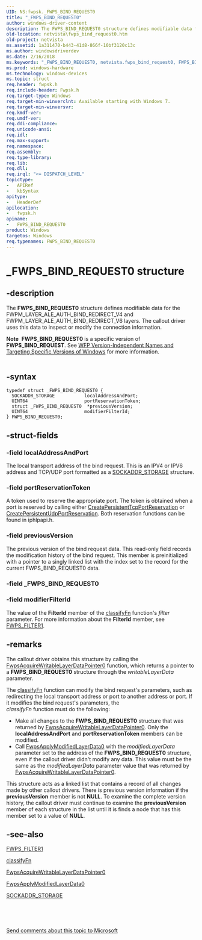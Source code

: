 ```yaml
---
UID: NS:fwpsk._FWPS_BIND_REQUEST0
title: "_FWPS_BIND_REQUEST0"
author: windows-driver-content
description: The FWPS_BIND_REQUEST0 structure defines modifiable data for the FWPM_LAYER_ALE_AUTH_BIND_REDIRECT_V4 and FWPM_LAYER_ALE_AUTH_BIND_REDIRECT_V6 layers.
old-location: netvista\fwps_bind_request0.htm
old-project: netvista
ms.assetid: 1a311470-b443-41d8-866f-10bf3120c13c
ms.author: windowsdriverdev
ms.date: 2/16/2018
ms.keywords: "_FWPS_BIND_REQUEST0, netvista.fwps_bind_request0, FWPS_BIND_REQUEST0 structure [Network Drivers Starting with Windows Vista], FWPS_BIND_REQUEST0, wfp_ref_3_struct_3_fwps_A-E_2be0409e-0b99-44ba-ad3c-bc3c6bb1bee7.xml, fwpsk/FWPS_BIND_REQUEST0"
ms.prod: windows-hardware
ms.technology: windows-devices
ms.topic: struct
req.header: fwpsk.h
req.include-header: Fwpsk.h
req.target-type: Windows
req.target-min-winverclnt: Available starting with Windows 7.
req.target-min-winversvr: 
req.kmdf-ver: 
req.umdf-ver: 
req.ddi-compliance: 
req.unicode-ansi: 
req.idl: 
req.max-support: 
req.namespace: 
req.assembly: 
req.type-library: 
req.lib: 
req.dll: 
req.irql: "<= DISPATCH_LEVEL"
topictype:
-	APIRef
-	kbSyntax
apitype:
-	HeaderDef
apilocation:
-	fwpsk.h
apiname:
-	FWPS_BIND_REQUEST0
product: Windows
targetos: Windows
req.typenames: FWPS_BIND_REQUEST0
---
```


# _FWPS_BIND_REQUEST0 structure


## -description


The <b>FWPS_BIND_REQUEST0</b> structure defines modifiable data for the FWPM_LAYER_ALE_AUTH_BIND_REDIRECT_V4
  and FWPM_LAYER_ALE_AUTH_BIND_REDIRECT_V6 layers. The callout driver uses this data to inspect or modify the
  connection information.
<div class="alert"><b>Note</b>  <b>FWPS_BIND_REQUEST0</b> is a specific version of <b>FWPS_BIND_REQUEST</b>. See <a href="https://msdn.microsoft.com/FBDF53E5-F7DE-4DEB-AC18-6D2BB59FE670">WFP Version-Independent Names and Targeting Specific Versions of Windows</a> for more information.</div><div> </div>

## -syntax


````
typedef struct _FWPS_BIND_REQUEST0 {
  SOCKADDR_STORAGE           localAddressAndPort;
  UINT64                     portReservationToken;
  struct _FWPS_BIND_REQUEST0  *previousVersion;
  UINT64                     modifierFilterId;
} FWPS_BIND_REQUEST0;
````


## -struct-fields




### -field localAddressAndPort

The local transport address of the bind request. This is an IPV4 or IPV6 address and TCP/UDP port
     formatted as a 
     <a href="https://msdn.microsoft.com/library/windows/hardware/ff570825">SOCKADDR_STORAGE</a> structure.


### -field portReservationToken

A token used to reserve the appropriate port. The token is obtained when a port is reserved by
     calling either 
     <a href="https://msdn.microsoft.com/19DAF828-B0E4-49E2-843D-7350C8083C45">CreatePersistentTcpPortReservation</a> or 
     <a href="https://msdn.microsoft.com/AFD2EFD1-55AF-49C9-8109-D4D1B7BB7C94">CreatePersistentUdpPortReservation</a>. Both reservation functions can be found in iphlpapi.h.


### -field previousVersion

The previous version of the bind request data. This read-only field records the modification history of the bind request. This member is preinitialized with a pointer to a singly linked list with the index set to the record for the current FWPS_BIND_REQUEST0 data.



### -field _FWPS_BIND_REQUEST0

 


### -field modifierFilterId

The value of the 
     <b>FilterId</b> member of the 
     <a href="..\fwpsk\nc-fwpsk-fwps_callout_classify_fn0.md">classifyFn</a> function's 
     <i>filter</i> parameter. For more information about the 
     <b>FilterId</b> member, see 
     <a href="https://msdn.microsoft.com/library/windows/hardware/ff552389">FWPS_FILTER1</a>.


## -remarks



The callout driver obtains this structure by calling the 
    <a href="..\fwpsk\nf-fwpsk-fwpsacquirewritablelayerdatapointer0.md">
    FwpsAcquireWritableLayerDataPointer0</a> function, which returns a pointer to a <b>FWPS_BIND_REQUEST0</b>
    structure through the 
    <i>writableLayerData</i> parameter.

The 
    <a href="..\fwpsk\nc-fwpsk-fwps_callout_classify_fn0.md">classifyFn</a> function can modify the bind
    request's parameters, such as redirecting the local transport address or port to another address or port. If
    it modifies the bind request's parameters, the  
    <i>classifyFn</i> function must do the following:

<ul>
<li>
Make all changes to the <b>FWPS_BIND_REQUEST0</b> structure that was returned by
      <a href="..\fwpsk\nf-fwpsk-fwpsacquirewritablelayerdatapointer0.md">FwpsAcquireWritableLayerDataPointer0</a>. Only the 
      <b>localAddressAndPort</b> and 
      <b>portReservationToken</b> members can be modified.

</li>
<li>
Call 
      <a href="..\fwpsk\nf-fwpsk-fwpsapplymodifiedlayerdata0.md">
      FwpsApplyModifiedLayerData0</a> with the 
      <i>modifiedLayerData</i> parameter set to the address of the <b>FWPS_BIND_REQUEST0</b> structure, even if the callout driver didn't modify any data. This value
      must be the same as the 
      <i>modifiedLayerData</i> parameter value that was returned by 
      <a href="..\fwpsk\nf-fwpsk-fwpsacquirewritablelayerdatapointer0.md">
      FwpsAcquireWritableLayerDataPointer0</a>.

</li>
</ul>
This structure acts as a linked list that contains a record of all changes made by other callout
    drivers. There is previous version information if the 
    <b>previousVersion</b> member is not <b>NULL</b>. To examine the complete version history, the callout driver
    must continue to examine the 
    <b>previousVersion</b> member of each structure in the list until it is finds a node that has this member set to a value of <b>NULL</b>.




## -see-also

<a href="https://msdn.microsoft.com/library/windows/hardware/ff552389">FWPS_FILTER1</a>



<a href="..\fwpsk\nc-fwpsk-fwps_callout_classify_fn0.md">classifyFn</a>



<a href="..\fwpsk\nf-fwpsk-fwpsacquirewritablelayerdatapointer0.md">
   FwpsAcquireWritableLayerDataPointer0</a>



<a href="..\fwpsk\nf-fwpsk-fwpsapplymodifiedlayerdata0.md">FwpsApplyModifiedLayerData0</a>



<a href="https://msdn.microsoft.com/library/windows/hardware/ff570825">SOCKADDR_STORAGE</a>



 

 

<a href="mailto:wsddocfb@microsoft.com?subject=Documentation%20feedback [netvista\netvista]:%20FWPS_BIND_REQUEST0 structure%20 RELEASE:%20(2/16/2018)&amp;body=%0A%0APRIVACY STATEMENT%0A%0AWe use your feedback to improve the documentation. We don't use your email address for any other purpose, and we'll remove your email address from our system after the issue that you're reporting is fixed. While we're working to fix this issue, we might send you an email message to ask for more info. Later, we might also send you an email message to let you know that we've addressed your feedback.%0A%0AFor more info about Microsoft's privacy policy, see http://privacy.microsoft.com/en-us/default.aspx." title="Send comments about this topic to Microsoft">Send comments about this topic to Microsoft</a>

